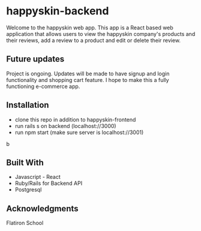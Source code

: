 
# happyskin-backend
Welcome to the happyskin web app. This app is a React based web application that allows users to view the happyskin company's products and their reviews, add a review to a product and edit or delete their review. 

## Future updates
Project is ongoing. Updates will be made to have signup and login functionality and shopping cart feature. I hope to make this a fully functioning e-commerce app.

## Installation
-  clone this repo in addition to happyskin-frontend
- run rails s on backend (localhost://3000)
- run npm start (make sure server is localhost://3001)

b
## Built With
- Javascript - React
- Ruby/Rails for Backend API
- Postgresql


## Acknowledgments
Flatiron School